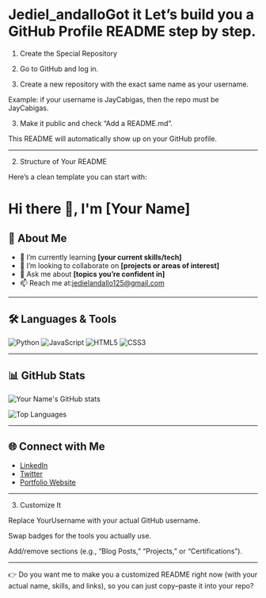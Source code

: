 # Jediel_andalloGot it  Let’s build you a GitHub Profile README step by step.

1. Create the Special Repository

1. Go to GitHub and log in.


2. Create a new repository with the exact same name as your username.

Example: if your username is JayCabigas, then the repo must be JayCabigas.



3. Make it public and check “Add a README.md”.



This README will automatically show up on your GitHub profile.


---

2. Structure of Your README

Here’s a clean template you can start with:

# Hi there 👋, I'm [Your Name]

## 🚀 About Me
- 🌱 I’m currently learning **[your current skills/tech]**
- 👯 I’m looking to collaborate on **[projects or areas of interest]**
- 💬 Ask me about **[topics you’re confident in]**
- 📫 Reach me at:jedielandallo125@gmail.com

---

## 🛠️ Languages & Tools
![Python](https://img.shields.io/badge/-Python-3776AB?logo=python&logoColor=fff)
![JavaScript](https://img.shields.io/badge/-JavaScript-F7DF1E?logo=javascript&logoColor=000)
![HTML5](https://img.shields.io/badge/-HTML5-E34F26?logo=html5&logoColor=fff)
![CSS3](https://img.shields.io/badge/-CSS3-1572B6?logo=css3&logoColor=fff)
<!-- Add more badges for your skills -->

---

## 📊 GitHub Stats
![Your Name's GitHub stats](https://github-readme-stats.vercel.app/api?username=YourUsername&show_icons=true&theme=radical)

![Top Languages](https://github-readme-stats.vercel.app/api/top-langs/?username=YourUsername&layout=compact&theme=radical)

---

## 🌐 Connect with Me
- [LinkedIn](https://linkedin.com/in/yourprofile)
- [Twitter](https://twitter.com/yourhandle)
- [Portfolio Website](https://yourwebsite.com)


---

3. Customize It

Replace YourUsername with your actual GitHub username.

Swap badges for the tools you actually use.

Add/remove sections (e.g., “Blog Posts,” “Projects,” or “Certifications”).



---

👉 Do you want me to make you a customized README right now (with your actual name, skills, and links), so you can just copy–paste it into your repo?

